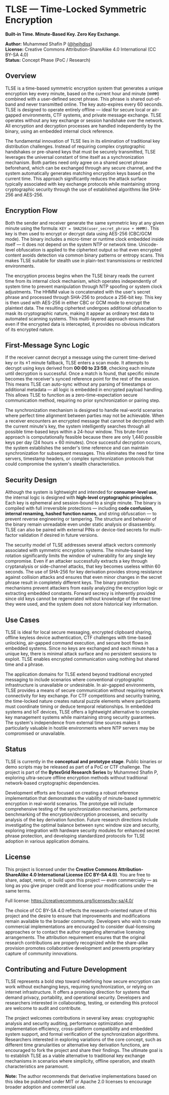 # TLSE — Time-Locked Symmetric Encryption

**Built-in Time. Minute-Based Key. Zero Key Exchange.**

**Author:** Muhammed Shafin P ([@hejhdiss](https://github.com/hejhdiss))  
**License:** Creative Commons Attribution-ShareAlike 4.0 International (CC BY-SA 4.0)  
**Status:** Concept Phase (PoC / Research)

## Overview

TLSE is a time-based symmetric encryption system that generates a unique encryption key every minute, based on the current hour and minute (`HHMM`) combined with a user-defined secret phrase. This phrase is shared out-of-band and never transmitted online. The key auto-expires every 60 seconds. TLSE is designed to operate entirely offline — ideal for secure local or air-gapped environments, CTF systems, and private message exchange. TLSE operates without any key exchange or session handshake over the network. All encryption and decryption processes are handled independently by the binary, using an embedded internal clock reference.

The fundamental innovation of TLSE lies in its elimination of traditional key distribution challenges. Instead of requiring complex cryptographic handshakes or pre-shared keys that must be securely transmitted, TLSE leverages the universal constant of time itself as a synchronization mechanism. Both parties need only agree on a shared secret phrase beforehand, which can be exchanged through any secure channel, and the system automatically generates matching encryption keys based on the current time. This approach significantly reduces the attack surface typically associated with key exchange protocols while maintaining strong cryptographic security through the use of established algorithms like SHA-256 and AES-256.

## Encryption Flow

Both the sender and receiver generate the same symmetric key at any given minute using the formula: `KEY = SHA256(user_secret_phrase + HHMM)`. This key is then used to encrypt or decrypt data using AES-256 (CBC/GCM mode). The binary includes a micro-timer or runtime clock embedded inside itself — it does not depend on the system NTP or network time. Unicode-level obfuscation is applied to the ciphertext output so that even encrypted content avoids detection via common binary patterns or entropy scans. This makes TLSE suitable for stealth use in plain-text transmissions or restricted environments.

The encryption process begins when the TLSE binary reads the current time from its internal clock mechanism, which operates independently of system time to prevent manipulation through NTP spoofing or system clock adjustments. The HHMM value is concatenated with the user's secret phrase and processed through SHA-256 to produce a 256-bit key. This key is then used with AES-256 in either CBC or GCM mode to encrypt the plaintext data. The resulting ciphertext undergoes additional obfuscation to mask its cryptographic nature, making it appear as ordinary text data to automated scanning systems. This multi-layered approach ensures that even if the encrypted data is intercepted, it provides no obvious indicators of its encrypted nature.

## First-Message Sync Logic

If the receiver cannot decrypt a message using the current time-derived key or its ±1 minute fallback, TLSE enters a scan mode. It attempts to decrypt using keys derived from **00:00 to 23:59**, checking each minute until decryption is successful. Once a match is found, that specific minute becomes the receiver's synced reference point for the rest of the session. This means TLSE can auto-sync without any parsing of timestamps or additional metadata — all logic is embedded in encrypted payload handling. This allows TLSE to function as a zero-time-expectation secure communication method, requiring no prior synchronization or pairing step.

The synchronization mechanism is designed to handle real-world scenarios where perfect time alignment between parties may not be achievable. When a receiver encounters an encrypted message that cannot be decrypted with the current minute's key, the system intelligently searches through all possible time-based keys within a 24-hour window. This brute-force approach is computationally feasible because there are only 1,440 possible keys per day (24 hours × 60 minutes). Once successful decryption occurs, the system establishes the sender's time reference and can maintain synchronization for subsequent messages. This eliminates the need for time servers, timestamp headers, or complex synchronization protocols that could compromise the system's stealth characteristics.

## Security Design

Although the system is lightweight and intended for **consumer-level use**, the internal logic is designed with **high-level cryptographic principles**. Each key is ephemeral and session-bound to a single minute. The binary is compiled with full irreversible protections — including **code confusion, internal renaming, hashed function names**, and string obfuscation — to prevent reverse engineering or tampering. The structure and behavior of the binary remain unreadable even under static analysis or disassembly. TLSE can also be paired with external PINs or device-tied secrets for multi-factor validation if desired in future versions.

The security model of TLSE addresses several attack vectors commonly associated with symmetric encryption systems. The minute-based key rotation significantly limits the window of vulnerability for any single key compromise. Even if an attacker successfully extracts a key through cryptanalysis or side-channel attacks, that key becomes useless within 60 seconds. The use of SHA-256 for key derivation provides strong resistance against collision attacks and ensures that even minor changes in the secret phrase result in completely different keys. The binary protection mechanisms prevent attackers from easily analyzing the encryption logic or extracting embedded constants. Forward secrecy is inherently provided since old keys cannot be regenerated without knowledge of the exact time they were used, and the system does not store historical key information.

## Use Cases

TLSE is ideal for local secure messaging, encrypted clipboard sharing, offline keyless device authentication, CTF challenges with time-based unlocking, air-gapped command execution, and secure boot flows in embedded systems. Since no keys are exchanged and each minute has a unique key, there is minimal attack surface and no persistent sessions to exploit. TLSE enables encrypted communication using nothing but shared time and a phrase.

The application domains for TLSE extend beyond traditional encrypted messaging to include scenarios where conventional cryptographic infrastructure is unavailable or undesirable. In air-gapped environments, TLSE provides a means of secure communication without requiring network connectivity for key exchange. For CTF competitions and security training, the time-locked nature creates natural puzzle elements where participants must coordinate timing or deduce temporal relationships. In embedded systems and IoT devices, TLSE offers a lightweight alternative to complex key management systems while maintaining strong security guarantees. The system's independence from external time sources makes it particularly valuable in hostile environments where NTP servers may be compromised or unavailable.

## Status

TLSE is currently in the **conceptual and prototype stage**. Public binaries or demo scripts may be released as part of a PoC or CTF challenge. The project is part of the **BytexGrid Research Series** by Muhammed Shafin P, exploring ultra-secure offline encryption methods without traditional network-based cryptographic dependencies.

Development efforts are focused on creating a robust reference implementation that demonstrates the viability of minute-based symmetric encryption in real-world scenarios. The prototype will include comprehensive testing of the synchronization mechanisms, performance benchmarking of the encryption/decryption processes, and security analysis of the key derivation function. Future research directions include investigating the optimal balance between sync window size and security, exploring integration with hardware security modules for enhanced secret phrase protection, and developing standardized protocols for TLSE adoption in various application domains.

## License

This project is licensed under the **Creative Commons Attribution-ShareAlike 4.0 International License (CC BY-SA 4.0)**. You are free to share, adapt, remix, or build upon this project — even commercially — as long as you give proper credit and license your modifications under the same terms.

Full license: https://creativecommons.org/licenses/by-sa/4.0/

The choice of CC BY-SA 4.0 reflects the research-oriented nature of this project and the desire to ensure that improvements and modifications remain available to the broader community. Developers who wish to create commercial implementations are encouraged to consider dual-licensing approaches or to contact the author regarding alternative licensing arrangements. The attribution requirement ensures that the original research contributions are properly recognized while the share-alike provision promotes collaborative development and prevents proprietary capture of community innovations.

## Contributing and Future Development

TLSE represents a bold step toward redefining how secure encryption can work without exchanging keys, requiring synchronization, or relying on internet infrastructure. It offers a promising direction for systems that demand privacy, portability, and operational security. Developers and researchers interested in collaborating, testing, or extending this protocol are welcome to audit and contribute.

The project welcomes contributions in several key areas: cryptographic analysis and security auditing, performance optimization and implementation efficiency, cross-platform compatibility and embedded system support, and formal verification of the synchronization algorithms. Researchers interested in exploring variations of the core concept, such as different time granularities or alternative key derivation functions, are encouraged to fork the project and share their findings. The ultimate goal is to establish TLSE as a viable alternative to traditional key exchange mechanisms in scenarios where simplicity, offline operation, and stealth characteristics are paramount.

**Note:** The author recommends that derivative implementations based on this idea be published under MIT or Apache 2.0 licenses to encourage broader adoption and commercial use.